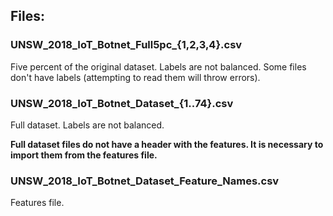 ## Files:

### UNSW_2018_IoT_Botnet_Full5pc_{1,2,3,4}.csv

Five percent of the original dataset. Labels are not balanced. Some files don't have labels (attempting to read them will throw errors).


### UNSW_2018_IoT_Botnet_Dataset_{1..74}.csv

Full dataset. Labels are not balanced.

**Full dataset files do not have a header with the features. It is necessary to import them from the features file.**

### UNSW_2018_IoT_Botnet_Dataset_Feature_Names.csv

Features file.

